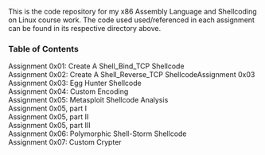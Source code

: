 This is the code repository for my x86 Assembly Language and Shellcoding on Linux course work. The code used used/referenced in each assignment can be found in its respective directory above.

### Table of Contents

Assignment 0x01: Create A Shell_Bind_TCP Shellcode   
Assignment 0x02: Create A Shell_Reverse_TCP ShellcodeAssignment 0x03   
Assignment 0x03: Egg Hunter Shellcode   
Assignment 0x04: Custom Encoding   
Assignment 0x05: Metasploit Shellcode Analysis   
Assignment 0x05, part I   
Assignment 0x05, part II   
Assignment 0x05, part III   
Assignment 0x06: Polymorphic Shell-Storm Shellcode   
Assignment 0x07: Custom Crypter    
